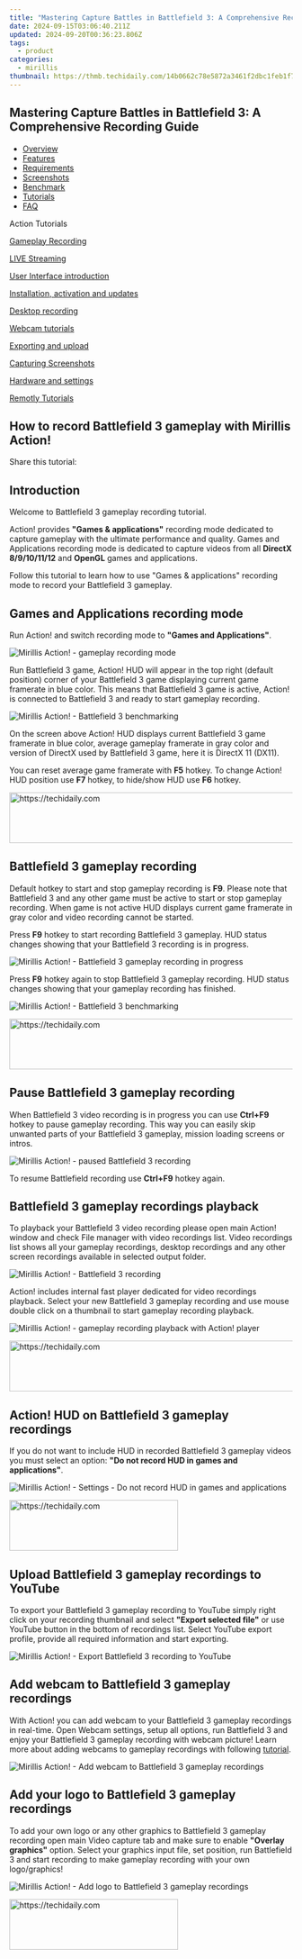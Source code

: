 ```yaml
---
title: "Mastering Capture Battles in Battlefield 3: A Comprehensive Recording Guide"
date: 2024-09-15T03:06:40.211Z
updated: 2024-09-20T00:36:23.806Z
tags:
  - product
categories:
  - mirillis
thumbnail: https://thmb.techidaily.com/14b0662c78e5872a3461f2dbc1feb1f76e4bd1f2823265595248b4cc420c76ab.jpg
---
```


## Mastering Capture Battles in Battlefield 3: A Comprehensive Recording Guide

* [Overview](https://tools.techidaily.com/mirillis/products/)
* [Features](https://tools.techidaily.com/mirillis/products/)
* [Requirements](https://tools.techidaily.com/mirillis/products/)
* [Screenshots](https://tools.techidaily.com/mirillis/products/)
* [Benchmark](https://tools.techidaily.com/mirillis/products/)
* [Tutorials](https://tools.techidaily.com/mirillis/products/)
* [FAQ](https://tools.techidaily.com/mirillis/products/)

Action Tutorials

[Gameplay Recording](https://tools.techidaily.com/mirillis/products/) 

[LIVE Streaming](https://tools.techidaily.com/mirillis/products/) 

[User Interface introduction](https://tools.techidaily.com/mirillis/products/) 

[Installation, activation and updates](https://tools.techidaily.com/mirillis/products/) 

[Desktop recording](https://tools.techidaily.com/mirillis/products/) 

[Webcam tutorials](https://tools.techidaily.com/mirillis/products/) 

[Exporting and upload](https://tools.techidaily.com/mirillis/products/) 

[Capturing Screenshots](https://tools.techidaily.com/mirillis/products/) 

[Hardware and settings](https://tools.techidaily.com/mirillis/products/) 

[Remotly Tutorials](https://remotly.com/tutorials/getting-started-with-remotly-for-windows-pc) 

## How to record Battlefield 3 gameplay with Mirillis Action!

  
 Share this tutorial:

## Introduction 

 Welcome to Battlefield 3 gameplay recording tutorial. 

 Action! provides **"Games & applications"** recording mode dedicated to capture gameplay with the ultimate performance and quality. Games and Applications recording mode is dedicated to capture videos from all **DirectX 8/9/10/11/12** and **OpenGL** games and applications. 

 Follow this tutorial to learn how to use "Games & applications" recording mode to record your Battlefield 3 gameplay.

## Games and Applications recording mode

 Run Action! and switch recording mode to **"Games and Applications"**.

![Mirillis Action! - gameplay recording mode](https://mirillis.com/res/old/gfx/tutorials/basics/mirillis_action_games_applications_recording_mode.jpg) 

 Run Battlefield 3 game, Action! HUD will appear in the top right (default position) corner of your Battlefield 3 game displaying current game framerate in blue color. This means that Battlefield 3 game is active, Action! is connected to Battlefield 3 and ready to start gameplay recording. 

![Mirillis Action! - Battlefield 3 benchmarking](https://mirillis.com/res/old/gfx/tutorials/games/mirillis_action_HUD_battlefield3_normal_status.jpg) 

 On the screen above Action! HUD displays current Battlefield 3 game framerate in blue color, average gameplay framerate in gray color and version of DirectX used by Battlefield 3 game, here it is DirectX 11 (DX11). 

 You can reset average game framerate with **F5** hotkey. To change Action! HUD position use **F7** hotkey, to hide/show HUD use **F6** hotkey. 

<!-- affiliate ads begin -->
<a href="https://appsumo.8odi.net/c/5597632/2094479/7443" target="_top" id="2094479">
  <img src="//a.impactradius-go.com/display-ad/7443-2094479" border="0" alt="https://techidaily.com" width="728" height="90"/>
</a>
<img height="0" width="0" src="https://appsumo.8odi.net/i/5597632/2094479/7443" style="position:absolute;visibility:hidden;" border="0" />
<!-- affiliate ads end -->

##  Battlefield 3 gameplay recording

 Default hotkey to start and stop gameplay recording is **F9**. Please note that Battlefield 3 and any other game must be active to start or stop gameplay recording. When game is not active HUD displays current game framerate in gray color and video recording cannot be started. 

 Press **F9** hotkey to start recording Battlefield 3 gameplay. HUD status changes showing that your Battlefield 3 recording is in progress.

![Mirillis Action! - Battlefield 3 gameplay recording in progress](https://mirillis.com/res/old/gfx/tutorials/games/mirillis_action_HUD_battlefield3_recording_status.jpg) 

 Press **F9** hotkey again to stop Battlefield 3 gameplay recording. HUD status changes showing that your gameplay recording has finished.

![Mirillis Action! - Battlefield 3 benchmarking](https://mirillis.com/res/old/gfx/tutorials/games/mirillis_action_HUD_battlefield3_normal_status.jpg) 

<!-- affiliate ads begin -->
<a href="https://appsumo.8odi.net/c/5597632/2144282/7443" target="_top" id="2144282">
  <img src="//a.impactradius-go.com/display-ad/7443-2144282" border="0" alt="https://techidaily.com" width="728" height="90"/>
</a>
<img height="0" width="0" src="https://appsumo.8odi.net/i/5597632/2144282/7443" style="position:absolute;visibility:hidden;" border="0" />
<!-- affiliate ads end -->

## Pause Battlefield 3 gameplay recording

 When Battlefield 3 video recording is in progress you can use   **Ctrl+F9** hotkey to pause gameplay recording. This way you can easily skip unwanted parts of your Battlefield 3 gameplay, mission loading screens or intros. 

![Mirillis Action! - paused Battlefield 3 recording](https://mirillis.com/res/old/gfx/tutorials/games/mirillis_action_HUD_battlefield3_recording_paused_status.jpg) 

 To resume Battlefield recording use   **Ctrl+F9** hotkey again. 

## Battlefield 3 gameplay recordings playback

 To playback your Battlefield 3 video recording please open main Action! window and check File manager with video recordings list. Video recordings list shows all your gameplay recordings, desktop recordings and any other screen recordings available in selected output folder. 

![Mirillis Action! - Battlefield 3 recording](https://mirillis.com/res/old/gfx/tutorials/games/mirillis_action_game_recording_thumbnail_battlefield3.jpg) 

 Action! includes internal fast player dedicated for video recordings playback. Select your new Battlefield 3 gameplay recording and use mouse double click on a thumbnail to start gameplay recording playback.

![Mirillis Action! - gameplay recording playback with Action! player](https://mirillis.com/res/old/gfx/tutorials/games/mirillis_action_game_recording_playback_battlefield3.jpg) 

<!-- affiliate ads begin -->
<a href="https://ephamedtechinc.pxf.io/c/5597632/2136612/26400" target="_top" id="2136612">
  <img src="//a.impactradius-go.com/display-ad/26400-2136612" border="0" alt="https://techidaily.com" width="728" height="90"/>
</a>
<img height="0" width="0" src="https://ephamedtechinc.pxf.io/i/5597632/2136612/26400" style="position:absolute;visibility:hidden;" border="0" />
<!-- affiliate ads end -->

## Action! HUD on Battlefield 3 gameplay recordings

 If you do not want to include HUD in recorded Battlefield 3 gameplay videos you must select an option: **"Do not record HUD in games and applications"**.

![Mirillis Action! - Settings - Do not record HUD in games and applications](https://mirillis.com/res/old/gfx/tutorials/basics/mirillis_action_HUD_settings_do_not_record_in_games.jpg) 

<!-- affiliate ads begin -->
<a href="https://aidotcom.pxf.io/c/5597632/2129042/19576" target="_top" id="2129042">
  <img src="//a.impactradius-go.com/display-ad/19576-2129042" border="0" alt="https://techidaily.com" width="300" height="90"/>
</a>
<img height="0" width="0" src="https://aidotcom.pxf.io/i/5597632/2129042/19576" style="position:absolute;visibility:hidden;" border="0" />
<!-- affiliate ads end -->

## Upload Battlefield 3 gameplay recordings to YouTube

 To export your Battlefield 3 gameplay recording to YouTube simply right click on your recording thumbnail and select **"Export selected file"** or use YouTube button in the bottom of recordings list. Select YouTube export profile, provide all required information and start exporting.

![Mirillis Action! - Export Battlefield 3 recording to YouTube](https://mirillis.com/res/old/gfx/tutorials/games/mirillis_action_game_recording_upload_to_youtube.jpg) 

## Add webcam to Battlefield 3 gameplay recordings

 With Action! you can add webcam to your Battlefield 3 gameplay recordings in real-time. Open Webcam settings, setup all options, run Battlefield 3 and enjoy your Battlefield 3 gameplay recording with webcam picture! Learn more about adding webcams to gameplay recordings with following [tutorial](https://tools.techidaily.com/mirillis/products/).

![Mirillis Action! - Add webcam to Battlefield 3 gameplay recordings](https://mirillis.com/res/old/gfx/tutorials/games/mirillis_action_game_recording_webcam_battlefield3.jpg) 

## Add your logo to Battlefield 3 gameplay recordings

 To add your own logo or any other graphics to Battlefield 3 gameplay recording open main Video capture tab and make sure to enable **"Overlay graphics"** option. Select your graphics input file, set position, run Battlefield 3 and start recording to make gameplay recording with your own logo/graphics!

![Mirillis Action! - Add logo to Battlefield 3 gameplay recordings](https://mirillis.com/res/old/gfx/tutorials/games/mirillis_action_games_overlay_graphics_settings.jpg)

<!-- affiliate ads begin -->
<a href="https://united.elfm.net/c/5597632/2139557/4704" target="_top" id="2139557">
  <img src="//a.impactradius-go.com/display-ad/4704-2139557" border="0" alt="https://techidaily.com" width="300" height="90"/>
</a>
<img height="0" width="0" src="https://united.elfm.net/i/5597632/2139557/4704" style="position:absolute;visibility:hidden;" border="0" />
<!-- affiliate ads end -->

<ins class="adsbygoogle"
     style="display:block"
     data-ad-format="autorelaxed"
     data-ad-client="ca-pub-7571918770474297"
     data-ad-slot="1223367746"></ins>

<ins class="adsbygoogle"
     style="display:block"
     data-ad-client="ca-pub-7571918770474297"
     data-ad-slot="8358498916"
     data-ad-format="auto"
     data-full-width-responsive="true"></ins>
